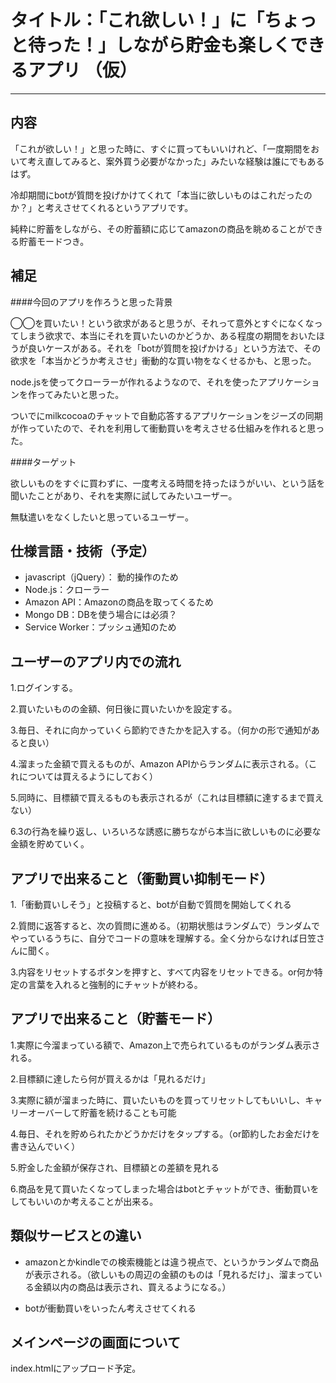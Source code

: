 # タイトル：「これ欲しい！」に「ちょっと待った！」しながら貯金も楽しくできるアプリ （仮）

---

## 内容

「これが欲しい！」と思った時に、すぐに買ってもいいけれど、「一度期間をおいて考え直してみると、案外買う必要がなかった」みたいな経験は誰にでもあるはず。

冷却期間にbotが質問を投げかけてくれて「本当に欲しいものはこれだったのか？」と考えさせてくれるというアプリです。

純粋に貯蓄をしながら、その貯蓄額に応じてamazonの商品を眺めることができる貯蓄モードつき。


## 補足
####今回のアプリを作ろうと思った背景

◯◯を買いたい！という欲求があると思うが、それって意外とすぐになくなってしまう欲求で、本当にそれを買いたいのかどうか、ある程度の期間をおいたほうが良いケースがある。それを「botが質問を投げかける」という方法で、その欲求を「本当かどうか考えさせ」衝動的な買い物をなくせるかも、と思った。

node.jsを使ってクローラーが作れるようなので、それを使ったアプリケーションを作ってみたいと思った。

ついでにmilkcocoaのチャットで自動応答するアプリケーションをジーズの同期が作っていたので、それを利用して衝動買いを考えさせる仕組みを作れると思った。



####ターゲット

欲しいものをすぐに買わずに、一度考える時間を持ったほうがいい、という話を聞いたことがあり、それを実際に試してみたいユーザー。

無駄遣いをなくしたいと思っているユーザー。

## 仕様言語・技術（予定）

- javascript（jQuery）： 動的操作のため
- Node.js：クローラー
- Amazon API：Amazonの商品を取ってくるため
- Mongo DB：DBを使う場合には必須？
- Service Worker：プッシュ通知のため


## ユーザーのアプリ内での流れ

1.ログインする。

2.買いたいものの金額、何日後に買いたいかを設定する。

3.毎日、それに向かっていくら節約できたかを記入する。（何かの形で通知があると良い）

4.溜まった金額で買えるものが、Amazon APIからランダムに表示される。（これについては買えるようにしておく）

5.同時に、目標額で買えるものも表示されるが（これは目標額に達するまで買えない）

6.3の行為を繰り返し、いろいろな誘惑に勝ちながら本当に欲しいものに必要な金額を貯めていく。


## アプリで出来ること（衝動買い抑制モード）

1.「衝動買いしそう」と投稿すると、botが自動で質問を開始してくれる

2.質問に返答すると、次の質問に進める。（初期状態はランダムで）ランダムでやっているうちに、自分でコードの意味を理解する。全く分からなければ日笠さんに聞く。

3.内容をリセットするボタンを押すと、すべて内容をリセットできる。or何か特定の言葉を入れると強制的にチャットが終わる。


## アプリで出来ること（貯蓄モード）

1.実際に今溜まっている額で、Amazon上で売られているものがランダム表示される。

2.目標額に達したら何が買えるかは「見れるだけ」

3.実際に額が溜まった時に、買いたいものを買ってリセットしてもいいし、キャリーオーバーして貯蓄を続けることも可能

4.毎日、それを貯められたかどうかだけをタップする。（or節約したお金だけを書き込んでいく）

5.貯金した金額が保存され、目標額との差額を見れる

6.商品を見て買いたくなってしまった場合はbotとチャットができ、衝動買いをしてもいいのか考えることが出来る。


## 類似サービスとの違い

- amazonとかkindleでの検索機能とは違う視点で、というかランダムで商品が表示される。（欲しいもの周辺の金額のものは「見れるだけ」、溜まっている金額以内の商品は表示され、買えるようになる。）

- botが衝動買いをいったん考えさせてくれる


## メインページの画面について

index.htmlにアップロード予定。